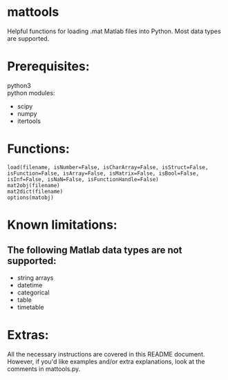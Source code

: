 # mattools
Helpful functions for loading .mat Matlab files into Python. Most data types are supported.       
       
# Prerequisites:     
python3    
python modules:     
+ scipy    
+ numpy    
+ itertools    
      
# Functions:     
`load(filename, isNumber=False, isCharArray=False, isStruct=False, isFunction=False, isArray=False, isMatrix=False, isBool=False, isInf=False, isNaN=False, isFunctionHandle=False)`     
`mat2obj(filename)`     
`mat2dict(filename)`    
`options(matobj)`    
       
# Known limitations:    
## The following Matlab data types are not supported:   
+ string arrays   
+ datetime   
+ categorical   
+ table    
+ timetable    

# Extras:
All the necessary instructions are covered in this README document. However, if you'd like examples and/or extra explanations, look at the comments in mattools.py.

